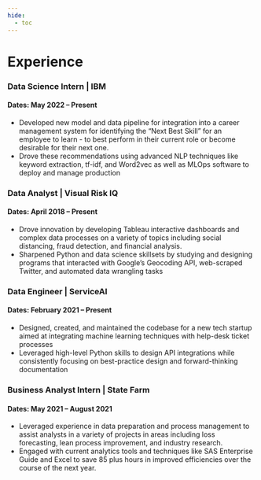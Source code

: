 ```yaml
---
hide:
  - toc
---
```


# Experience
### Data Science Intern | IBM
#### Dates: May 2022 – Present
- Developed new model and data pipeline for integration into a career management system for
identifying the “Next Best Skill” for an employee to learn - to best perform in their current role or
become desirable for their next one.
- Drove these recommendations using advanced NLP techniques like keyword
extraction, tf-idf, and Word2vec as well as MLOps software to deploy and manage production

### Data Analyst | Visual Risk IQ
#### Dates: April 2018 – Present
- Drove innovation by developing Tableau interactive dashboards and complex data processes on a
variety of topics including social distancing, fraud detection, and financial analysis.
- Sharpened Python and data science skillsets by studying and designing programs that interacted
with Google’s Geocoding API, web-scraped Twitter, and automated data wrangling tasks

### Data Engineer | ServiceAI 
#### Dates: February 2021 – Present
- Designed, created, and maintained the codebase for a new tech startup aimed at integrating
machine learning techniques with help-desk ticket processes
- Leveraged high-level Python skills to design API integrations while consistently focusing on
best-practice design and forward-thinking documentation

### Business Analyst Intern | State Farm
#### Dates: May 2021 – August 2021
- Leveraged experience in data preparation and process management to assist analysts in a variety
of projects in areas including loss forecasting, lean process improvement, and industry research.
- Engaged with current analytics tools and techniques like SAS Enterprise Guide and Excel to save
85 plus hours in improved efficiencies over the course of the next year.